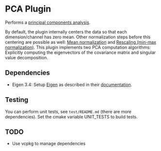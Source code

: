 # PCA Plugin

Performs a [principal components analysis](https://en.wikipedia.org/wiki/Principal_component_analysis).

By default, the plugin internally centers the data so that each dimension/channel has zero mean.
Other normalization steps before this centering are possible as well: [Mean normalization](https://en.wikipedia.org/wiki/Feature_scaling#Mean_normalization) and [Rescaling (min-max normalization)](https://en.wikipedia.org/wiki/Feature_scaling#Rescaling_(min-max_normalization)).
This plugin implements two PCA computation algorithms: Explicitly computing the eigenvectors of the covariance matrix and singular value decomposition.

## Dependencies

- Eigen 3.4: Setup [Eigen](https://gitlab.com/libeigen/eigen) as described in their [documentation](https://eigen.tuxfamily.org/dox/TopicCMakeGuide.html).

## Testing
You can perform unit tests, see `test/README.md` (there are more dependencies). Set the cmake variable UNIT_TESTS to build tests.

## TODO
- Use vcpkg to manage dependencies